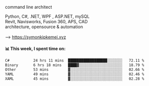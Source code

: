command line architect

Python, C#, .NET, WPF , ASP.NET, mySQL <br>
Revit, Navisworks, Fusion 360, APS, CAD <br>
architecture, opensource & automation<br>
<br>
--> https://symonkipkemei.xyz

#### 📊 This week, I spent time on:
<!--START_SECTION:waka-->

```txt
C#           24 hrs 11 mins  ██████████████████░░░░░░░   72.11 %
Binary       6 hrs 18 mins   ████▓░░░░░░░░░░░░░░░░░░░░   18.79 %
Other        53 mins         ▓░░░░░░░░░░░░░░░░░░░░░░░░   02.66 %
YAML         49 mins         ▓░░░░░░░░░░░░░░░░░░░░░░░░   02.46 %
XAML         45 mins         ▓░░░░░░░░░░░░░░░░░░░░░░░░   02.28 %
```

<!--END_SECTION:waka-->
